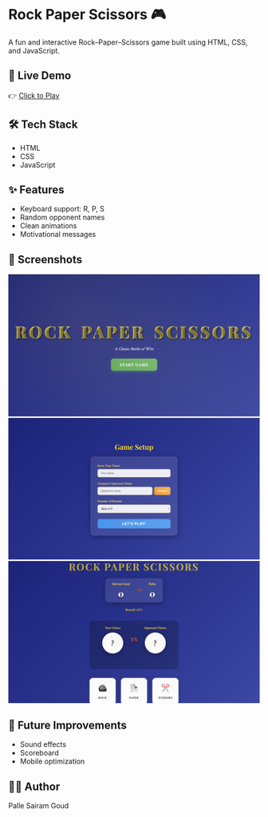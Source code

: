 # Rock Paper Scissors 🎮

A fun and interactive Rock–Paper–Scissors game built using HTML, CSS, and JavaScript.

## 🔗 Live Demo
👉 [Click to Play](https://pallesairamgoud.github.io/rock-paper-scissors-/)

## 🛠️ Tech Stack
- HTML
- CSS
- JavaScript

## ✨ Features
- Keyboard support: R, P, S
- Random opponent names
- Clean animations
- Motivational messages

## 📸 Screenshots
![Screenshot](./screenshot1.png)
![Screenshot](./screenshot2.png)
![Screenshot](./screenshot3.png)

## 📌 Future Improvements
- Sound effects
- Scoreboard
- Mobile optimization

## 🙋‍♂️ Author
Palle Sairam Goud
